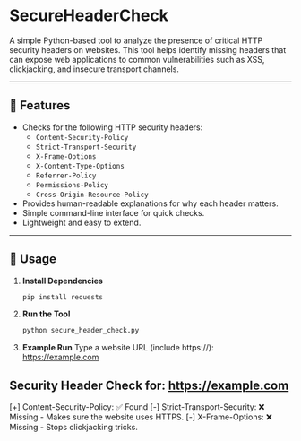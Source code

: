 # SecureHeaderCheck

A simple Python-based tool to analyze the presence of critical HTTP security headers on websites. This tool helps identify missing headers that can expose web applications to common vulnerabilities such as XSS, clickjacking, and insecure transport channels.

---

## 📌 Features

- Checks for the following HTTP security headers:
  - `Content-Security-Policy`
  - `Strict-Transport-Security`
  - `X-Frame-Options`
  - `X-Content-Type-Options`
  - `Referrer-Policy`
  - `Permissions-Policy`
  - `Cross-Origin-Resource-Policy`
- Provides human-readable explanations for why each header matters.
- Simple command-line interface for quick checks.
- Lightweight and easy to extend.

---

## 🚀 Usage

1. **Install Dependencies**  
   ```bash
   pip install requests
2. **Run the Tool**  
   ```bash
   python secure_header_check.py
3. **Example Run** 
Type a website URL (include https://): https://example.com

Security Header Check for: https://example.com
--------------------------------------------------
[+] Content-Security-Policy: ✅ Found
[-] Strict-Transport-Security: ❌ Missing - Makes sure the website uses HTTPS.
[-] X-Frame-Options: ❌ Missing - Stops clickjacking tricks.
